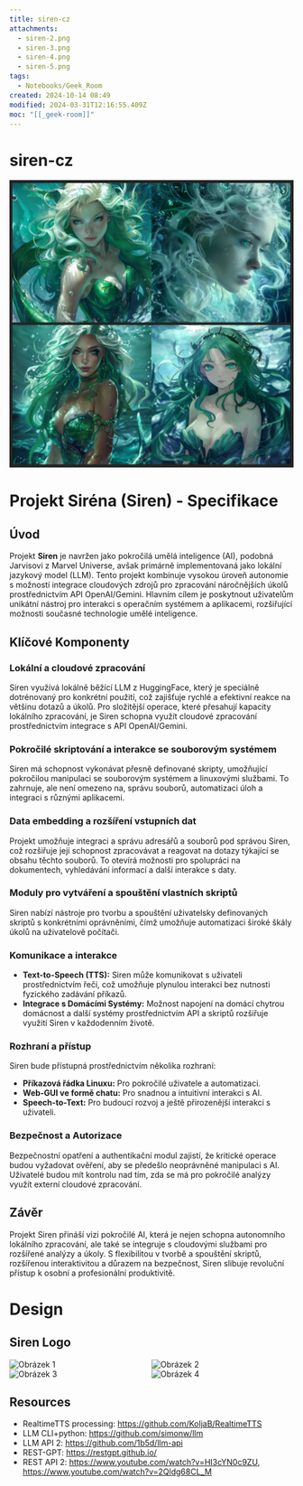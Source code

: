 ```yaml
---
title: siren-cz
attachments:
  - siren-2.png
  - siren-3.png
  - siren-4.png
  - siren-5.png
tags:
  - Notebooks/Geek_Room
created: 2024-10-14 08:49
modified: 2024-03-31T12:16:55.409Z
moc: "[[_geek-room]]"
---
```

# siren-cz

![](../attachments/siren-banner.png)

# Projekt Siréna (Siren) - Specifikace

## Úvod

Projekt **Siren** je navržen jako pokročilá umělá inteligence (AI), podobná Jarvisovi z Marvel Universe, avšak primárně implementovaná jako lokální jazykový model (LLM). Tento projekt kombinuje vysokou úroveň autonomie s možností integrace cloudových zdrojů pro zpracování náročnějších úkolů prostřednictvím API OpenAI/Gemini. Hlavním cílem je poskytnout uživatelům unikátní nástroj pro interakci s operačním systémem a aplikacemi, rozšiřující možnosti současné technologie umělé inteligence.

## Klíčové Komponenty

### Lokální a cloudové zpracování

Siren využívá lokálně běžící LLM z HuggingFace, který je speciálně dotrénovaný pro konkrétní použití, což zajišťuje rychlé a efektivní reakce na většinu dotazů a úkolů. Pro složitější operace, které přesahují kapacity lokálního zpracování, je Siren schopna využít cloudové zpracování prostřednictvím integrace s API OpenAI/Gemini.

### Pokročilé skriptování a interakce se souborovým systémem

Siren má schopnost vykonávat přesně definované skripty, umožňující pokročilou manipulaci se souborovým systémem a linuxovými službami. To zahrnuje, ale není omezeno na, správu souborů, automatizaci úloh a integraci s různými aplikacemi.

### Data embedding a rozšíření vstupních dat

Projekt umožňuje integraci a správu adresářů a souborů pod správou Siren, což rozšiřuje její schopnost zpracovávat a reagovat na dotazy týkající se obsahu těchto souborů. To otevírá možnosti pro spolupráci na dokumentech, vyhledávání informací a další interakce s daty.

### Moduly pro vytváření a spouštění vlastních skriptů

Siren nabízí nástroje pro tvorbu a spouštění uživatelsky definovaných skriptů s konkrétními oprávněními, čímž umožňuje automatizaci široké škály úkolů na uživatelově počítači.

### Komunikace a interakce

- **Text-to-Speech (TTS):** Siren může komunikovat s uživateli prostřednictvím řeči, což umožňuje plynulou interakci bez nutnosti fyzického zadávání příkazů.
- **Integrace s Domácími Systémy:** Možnost napojení na domácí chytrou domácnost a další systémy prostřednictvím API a skriptů rozšiřuje využití Siren v každodenním životě.

### Rozhraní a přístup

Siren bude přístupná prostřednictvím několika rozhraní:
- **Příkazová řádka Linuxu:** Pro pokročilé uživatele a automatizaci.
- **Web-GUI ve formě chatu:** Pro snadnou a intuitivní interakci s AI.
- **Speech-to-Text:** Pro budoucí rozvoj a ještě přirozenější interakci s uživateli.

### Bezpečnost a Autorizace

Bezpečnostní opatření a authentikační modul zajistí, že kritické operace budou vyžadovat ověření, aby se předešlo neoprávněné manipulaci s AI. Uživatelé budou mít kontrolu nad tím, zda se má pro pokročilé analýzy využít externí cloudové zpracování.

## Závěr

Projekt Siren přináší vizi pokročilé AI, která je nejen schopna autonomního lokálního zpracování, ale také se integruje s cloudovými službami pro rozšířené analýzy a úkoly. S flexibilitou v tvorbě a spouštění skriptů, rozšířenou interaktivitou a důrazem na bezpečnost, Siren slibuje revoluční přístup k osobní a profesionální produktivitě.

# Design

## Siren Logo

<div style="display: grid; grid-template-columns: repeat(2, minmax(auto, 500px)); grid-gap: 0px; width: 100%;">
    <img src="siren-2.png" alt="Obrázek 1" style="width: 100%; height: auto;">
    <img src="../../resources/attachments/siren-3.png" alt="Obrázek 2" style="width: 100%; height: auto;">
    <img src="../attachments/siren-4.png" alt="Obrázek 3" style="width: 100%; height: auto;">
    <img src="../attachments/siren-5.png" alt="Obrázek 4" style="width: 100%; height: auto;">
</div>

## Resources

* RealtimeTTS processing: https://github.com/KoljaB/RealtimeTTS
* LLM CLI+python: https://github.com/simonw/llm
* LLM API 2: https://github.com/1b5d/llm-api
* REST-GPT: https://restgpt.github.io/
* REST API 2: https://www.youtube.com/watch?v=HI3cYN0c9ZU, https://www.youtube.com/watch?v=2Qldg68CL_M


